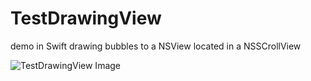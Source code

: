 # TestDrawingView
demo in Swift
drawing bubbles to a NSView located in a NSSCrollView

![TestDrawingView Image](https://github.com/frcocoatst/TestDrawingView/blob/master/testdrawingview.jpg)

